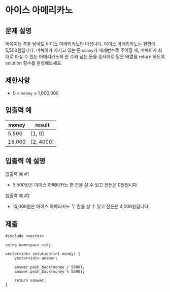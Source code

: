 # 아이스 아메리카노

## 문제 설명

머쓱이는 추운 날에도 아이스 아메리카노만 마십니다. 아이스 아메리카노는 한잔에 5,500원입니다. 머쓱이가 가지고 있는 돈 `money`가 매개변수로 주어질 때, 머쓱이가 최대로 마실 수 있는 아메리카노의 잔 수와 남는 돈을 순서대로 담은 배열을 return 하도록 solution 함수를 완성해보세요.

## 제한사항

+ 0 < `money` ≤ 1,000,000

## 입출력 예

money|result
---|---
5,500|[1, 0]
15,000|[2, 4000]

## 입출력 예 설명

입출력 예 #1

+ 5,500원은 아이스 아메리카노 한 잔을 살 수 있고 잔돈은 0원입니다.

입출력 예 #2

+ 15,000원은 아이스 아메리카노 두 잔을 살 수 있고 잔돈은 4,000원입니다.

## 제출

```
#include <vector>

using namespace std;

vector<int> solution(int money) {
    vector<int> answer;
    
    answer.push_back(money / 5500);
    answer.push_back(money % 5500);
    
    return answer;
}
```